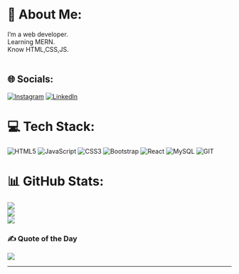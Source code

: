 # 💫 About Me:
I’m a web developer.<br>Learning MERN.<br>Know HTML,CSS,JS.<br><br>


## 🌐 Socials:
[![Instagram](https://img.shields.io/badge/Instagram-%23E4405F.svg?logo=Instagram&logoColor=white)](https://instagram.com/Haiderghadi4) [![LinkedIn](https://img.shields.io/badge/LinkedIn-%230077B5.svg?logo=linkedin&logoColor=white)](https://www.linkedin.com/in/haiderghadi11?utm_source=share&utm_campaign=share_via&utm_content=profile&utm_medium=ios_app)

# 💻 Tech Stack:
![HTML5](https://img.shields.io/badge/html5-%23E34F26.svg?style=for-the-badge&logo=html5&logoColor=white) ![JavaScript](https://img.shields.io/badge/javascript-%23323330.svg?style=for-the-badge&logo=javascript&logoColor=%23F7DF1E) ![CSS3](https://img.shields.io/badge/css3-%231572B6.svg?style=for-the-badge&logo=css3&logoColor=white) ![Bootstrap](https://img.shields.io/badge/bootstrap-%23563D7C.svg?style=for-the-badge&logo=bootstrap&logoColor=white) ![React](https://img.shields.io/badge/react-%2320232a.svg?style=for-the-badge&logo=react&logoColor=%2361DAFB) ![MySQL](https://img.shields.io/badge/mysql-%2300f.svg?style=for-the-badge&logo=mysql&logoColor=white) ![GIT](https://img.shields.io/badge/Git-fc6d26?style=for-the-badge&logo=git&logoColor=white)
# 📊 GitHub Stats:
![](https://github-readme-stats.vercel.app/api?username=Haiderghadi&theme=dark&hide_border=false&include_all_commits=false&count_private=false)<br/>
![](https://github-readme-streak-stats.herokuapp.com/?user=Haiderghadi&theme=dark&hide_border=false)<br/>
![](https://github-readme-stats.vercel.app/api/top-langs/?username=Haiderghadi&theme=dark&hide_border=false&include_all_commits=false&count_private=false&layout=compact)

### ✍️ Quote of the Day
![](https://quotes-github-readme.vercel.app/api?type=horizontal&theme=radical)

---

<!-- Proudly created with GPRM ( https://gprm.itsvg.in ) -->
